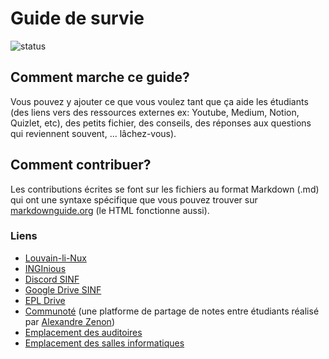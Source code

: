 # Guide de survie

![status](https://img.shields.io/badge/status-work%20in%20progress-blue?style=flat-square)

## Comment marche ce guide?

Vous pouvez y ajouter ce que vous voulez tant que ça aide les étudiants (des liens vers des ressources externes ex: Youtube, Medium, Notion, Quizlet, etc), des petits fichier, des conseils, des réponses aux questions qui reviennent souvent, ... lâchez-vous).

## Comment contribuer?

Les contributions écrites se font sur les fichiers au format Markdown (.md) qui ont une syntaxe spécifique que vous pouvez trouver sur [markdownguide.org](https://www.markdownguide.org/cheat-sheet/) (le HTML fonctionne aussi).

### Liens

* [Louvain-li-Nux](https://www.louvainlinux.org)
* [INGInious](http://inginious.info.ucl.ac.be/)
* [Discord SINF](https://discord.gg/CdtkZjCtUU)
* [Google Drive SINF](https://drive.google.com/drive/folders/0B1i5OL6s8FOsc0R4Y25MQzlJcFU)
* [EPL Drive](https://uclouvain-my.sharepoint.com/:f:/g/personal/miguel_delecourt_student_uclouvain_be/ErNklAdPrRxMhivv3RRPEQABYS95TjFaosPTTSCVydnbYA)
* [Communoté](https://www.communote.be/) (une platforme de partage de notes entre étudiants réalisé par [Alexandre Zenon](https://github.com/Ahzed11))
* [Emplacement des auditoires](https://uclouvain.be/fr/administrations/adpi/auditoires-ucl-louvain-la-neuve.html)
* [Emplacement des salles informatiques](https://www.google.com/maps/d/viewer?mid=1LhefFjePIBksJEJ91QsFZk2V4hDuNQEL&ll=50.66893714275128%2C4.618649383860323&z=16)
